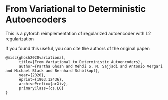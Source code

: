 # From Variational to Deterministic Autoencoders

This is a pytorch reimplementation of regularized autoencoder with L2 regularization

If you found this useful, you can cite the authors of the original paper:

```
@misc{ghosh2020variational,
      title={From Variational to Deterministic Autoencoders}, 
      author={Partha Ghosh and Mehdi S. M. Sajjadi and Antonio Vergari and Michael Black and Bernhard Schölkopf},
      year={2020},
      eprint={1903.12436},
      archivePrefix={arXiv},
      primaryClass={cs.LG}
}
```
